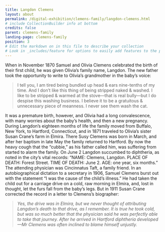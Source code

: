 ```yaml
---
title: Langdon Clemens
layout: about
permalink: /digital-exhibition/clemens-family/langdon-clemens.html
# include CollectionBuilder info at bottom
credits: false
parent: clemens-family
landing-page: clemens-family
position: 3
# Edit the markdown on in this file to describe your collection
# Look in _includes/feature for options to easily add features to the page
---
```


When in November 1870 Samuel and Olivia Clemens celebrated the birth of their first child, he was given Olivia’s family name, Langdon. The new father took the opportunity to write to Olivia’s grandmother in the baby’s voice:

> I tell you, I am tired being bundled up head & ears nine-tenths of my time. And I don’t like this thing of being stripped naked & washed. I like to be stripped & warmed at the stove—that is real bully—but I do despise this washing business. I believe it to be a gratuitous & unnecessary piece of meanness. I never see them wash the cat.

It was a premature birth, however, and Olivia had a long convalescence, with many worries about the baby’s health, and then a new pregnancy. During Langdon’s eighteen months of life the family moved from Buffalo, New York, to Hartford, Connecticut, and in 1871 traveled to Olivia’s sister Susan Crane’s farm in Elmira. There Susy Clemens was born in March, and after her baptism in late May the family returned to Hartford. By now the heavy cough that the “cubbie,” as his father called him, was suffering from started to alarm the family. On June 2 Langdon succumbed to diphtheria, as noted in the city’s vital records: “NAME: Clemens, Langdon. PLACE OF DEATH: Forest Street. TIME OF DEATH: June 2. AGE: one year, six months.” The attending physician was Cincinnatus Taft, a family friend. 
In an autobiographical dictation to a secretary in 1906, Samuel Clemens burst out with the statement “I was the cause of the child’s illness.” He had taken the child out for a carriage drive on a cold, raw morning in Elmira, and, lost in thought, let the furs fall from the baby’s legs. But in 1911 Susan Crane corrected the record in a letter to Clemens’s biographer: 

> *Yes, the drive was in Elmira, but we never thought of attributing Langdon’s death to that drive, as I remember. It is true he took cold, but was so much better that the physician said he was perfectly able to take that journey. After he arrived in Hartford diphtheria developed—Mr Clemens was often inclined to blame himself unjustly.*